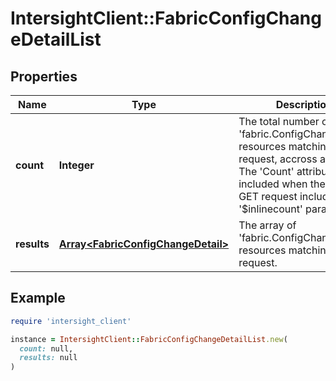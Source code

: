 # IntersightClient::FabricConfigChangeDetailList

## Properties

| Name | Type | Description | Notes |
| ---- | ---- | ----------- | ----- |
| **count** | **Integer** | The total number of &#39;fabric.ConfigChangeDetail&#39; resources matching the request, accross all pages. The &#39;Count&#39; attribute is included when the HTTP GET request includes the &#39;$inlinecount&#39; parameter. | [optional] |
| **results** | [**Array&lt;FabricConfigChangeDetail&gt;**](FabricConfigChangeDetail.md) | The array of &#39;fabric.ConfigChangeDetail&#39; resources matching the request. | [optional] |

## Example

```ruby
require 'intersight_client'

instance = IntersightClient::FabricConfigChangeDetailList.new(
  count: null,
  results: null
)
```

